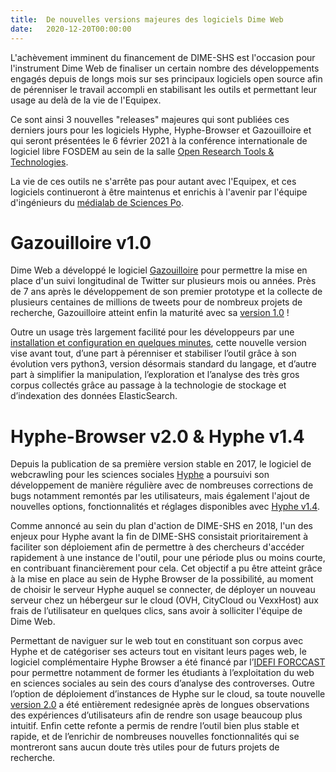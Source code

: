 ```yaml
---
title:  De nouvelles versions majeures des logiciels Dime Web
date:   2020-12-20T00:00:00
---
```

L'achèvement imminent du financement de DIME-SHS est l'occasion pour l'instrument Dime Web de finaliser un certain nombre des développements engagés depuis de longs mois sur ses principaux logiciels open source afin de pérenniser le travail accompli en stabilisant les outils et permettant leur usage au delà de la vie de l'Equipex.

Ce sont ainsi 3 nouvelles "releases" majeures qui sont publiées ces derniers jours pour les logiciels Hyphe, Hyphe-Browser et Gazouilloire et qui seront présentées le 6 février 2021 à la conférence internationale de logiciel libre FOSDEM au sein de la salle [Open Research Tools & Technologies](https://fosdem.org/2021/schedule/track/open_research_tools_and_technologies/).

La vie de ces outils ne s'arrête pas pour autant avec l'Equipex, et ces logiciels continueront à être maintenus et enrichis à l'avenir par l'équipe d'ingénieurs du [médialab de Sciences Po](https://medialab.sciencespo.fr).

# Gazouilloire v1.0
Dime Web a développé le logiciel [Gazouilloire](https://medialab.sciencespo.fr/outils/gazouilloire/) pour permettre la mise en place d'un suivi longitudinal de Twitter sur plusieurs mois ou années. Près de 7 ans après le développement de son premier prototype et la collecte de plusieurs centaines de millions de tweets pour de nombreux projets de recherche, Gazouilloire atteint enfin la maturité avec sa [version 1.0](https://github.com/medialab/gazouilloire/releases) !

Outre un usage très largement facilité pour les développeurs par une [installation et configuration en quelques minutes](https://pypi.org/project/gazouilloire/), cette nouvelle version vise avant tout, d’une part à pérenniser et stabiliser l’outil grâce à son évolution vers python3, version désormais standard du langage, et d’autre part à simplifier la manipulation, l’exploration et l’analyse des très gros corpus collectés grâce au passage à la technologie de stockage et d’indexation des données ElasticSearch.

# Hyphe-Browser v2.0 & Hyphe v1.4
Depuis la publication de sa première version stable en 2017, le logiciel de webcrawling pour les sciences sociales [Hyphe](https://hyphe.medialab.sciences-po.fr/) a poursuivi son développement de manière régulière avec de nombreuses corrections de bugs notamment remontés par les utilisateurs, mais également l'ajout de nouvelles options, fonctionnalités et réglages disponibles avec [Hyphe v1.4](https://github.com/medialab/hyphe/releases).

Comme annoncé au sein du plan d'action de DIME-SHS en 2018, l'un des enjeux pour Hyphe avant la fin de DIME-SHS consistait prioritairement à faciliter son déploiement afin de permettre à des chercheurs d'accéder rapidement à une instance de l'outil, pour une période plus ou moins courte, en contribuant financièrement pour cela. Cet objectif a pu être atteint grâce à la mise en place au sein de Hyphe Browser de la possibilité, au moment de choisir le serveur Hyphe auquel se connecter, de déployer un nouveau serveur chez un hébergeur sur le cloud (OVH, CityCloud ou VexxHost) aux frais de l’utilisateur en quelques clics, sans avoir à solliciter l'équipe de Dime Web.

Permettant de naviguer sur le web tout en constituant son corpus avec Hyphe et de catégoriser ses acteurs tout en visitant leurs pages web, le logiciel complémentaire Hyphe Browser a été financé par l’[IDEFI FORCCAST](http://controverses.org/) pour permettre notamment de former les étudiants à l’exploitation du web en sciences sociales au sein des cours d’analyse des controverses. Outre l’option de déploiement d’instances de Hyphe sur le cloud, sa toute nouvelle [version 2.0](https://github.com/medialab/hyphe-browser/releases) a été entièrement redesignée après de longues observations des expériences d’utilisateurs afin de rendre son usage beaucoup plus intuitif. Enfin cette refonte a permis de rendre l’outil bien plus stable et rapide, et de l’enrichir de nombreuses nouvelles fonctionnalités qui se montreront sans aucun doute très utiles pour de futurs projets de recherche.
